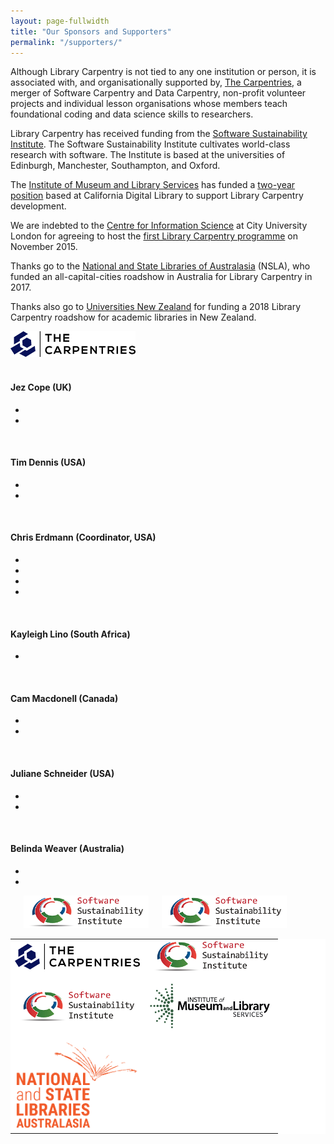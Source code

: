 ```yaml
---
layout: page-fullwidth
title: "Our Sponsors and Supporters"
permalink: "/supporters/"
---
```


Although Library Carpentry is not tied to any one institution or person, it is associated with, and organisationally supported by, <a href="https://carpentries.org/">The Carpentries</a>, a merger of Software Carpentry and Data Carpentry, non-profit volunteer projects and individual lesson organisations whose members teach foundational coding and data science skills to researchers.

Library Carpentry has received funding from the <a href="http://software.ac.uk/">Software Sustainability Institute</a>. The Software Sustainability Institute cultivates world-class research with software. The Institute is based at the universities of Edinburgh, Manchester, Southampton, and Oxford.

The <a href="https://www.imls.gov/">Institute of Museum and Library Services</a> has funded a <a href="https://www.imls.gov/grants/awarded/re-85-17-0121-17">two-year position</a> based at California Digital Library to support Library Carpentry development. 

We are indebted to the <a href="https://www.city.ac.uk/department-library-information-science/centre-for-information-science">Centre for Information Science</a> at City University London for agreeing to host the <a href="https://cradledincaricature.com/2015/12/01/library-carpentry-in-words-and-numbers-all-code-no-woodwork/">first Library Carpentry programme</a> on November 2015.

Thanks go to the <a href="https://www.nsla.org.au/">National and State Libraries of Australasia</a> (NSLA), who funded an all-capital-cities roadshow in Australia for Library Carpentry in 2017.

Thanks also go to <a href="https://www.universitiesnz.ac.nz/">Universities New Zealand</a> for funding a 2018 Library Carpentry roadshow for academic libraries in New Zealand.

<div class="row">
    <div class="medium-4 columns">
        <div class="team-member">
              <a href="https://carpentries.org/">
    <img src="../images/TheCarpentries.png" class="img-responsive img-centered" width="200" alt="">
    </a>
        </div>
    </div>
    <div class="medium-4 columns">
        <div class="team-member"> <img src="https://librarycarpentry.github.io/test/files/team/jezcope.jpg" class="img-responsive img-circle" alt="">
            <h4>Jez Cope (UK)</h4>
            <p class="text-muted">
                <ul class="list-inline social-buttons">
                    <li>
                        <a href="https://twitter.com/jezcope"> <i class="fab fa-twitter"></i> </a>
                        <li>
                            <a href="https://github.com/jezcope"> <i class="fab fa-github"></i> </a>
                </ul>
        </div>
    </div>
    <div class="medium-4 columns">
        <div class="team-member"> <img src="https://librarycarpentry.github.io/test/files/team/timdennis.jpg" class="img-responsive img-circle" alt="">
            <h4>Tim Dennis (USA)</h4>
            <p class="text-muted">
                <ul class="list-inline social-buttons">
                    <li>
                        <a href="https://twitter.com/jt14den"> <i class="fab fa-twitter"></i> </a>
                        <li>
                            <a href="https://github.com/jt14den"> <i class="fab fa-github"></i> </a>
                </ul>
        </div>
    </div>
</div>
<div class="row">
    <div class="medium-4 columns">
        <div class="team-member"> <img src="https://librarycarpentry.github.io/test/files/team/chriserdmann.jpg" class="img-responsive img-circle" alt="">
            <h4>Chris Erdmann (Coordinator, USA)</h4>
            <p class="text-muted">
                <ul class="list-inline social-buttons">
                    <li>
                        <a href="https://twitter.com/libcce"> <i class="fab fa-twitter"></i> </a>
                        <li>
                            <a href="https://github.com/libcce"> <i class="fab fa-github"></i> </a>
                            <li>
                                <a href="https://www.linkedin.com/in/christopher-erdmann-1213a456/"> <i class="fab fa-linkedin"></i> </a>
                                <li>
                                    <a href="mailto:chris@carpentries.org"> <i class="fa fa-envelope"></i> </a>
                </ul>
        </div>
    </div>
    <div class="medium-4 columns">
        <div class="team-member"> <img src="https://librarycarpentry.github.io/test/files/team/kayleighlino.jpg" class="img-responsive img-circle" alt="">
            <h4>Kayleigh Lino (South Africa)</h4>
            <p class="text-muted">
                <ul class="list-inline social-buttons">
                    <li>
                        <a href="https://twitter.com/CuratorKay"> <i class="fab fa-twitter"></i> </a>
                </ul>
        </div>
    </div>
    <div class="medium-4 columns">
        <div class="team-member"> <img src="https://librarycarpentry.github.io/test/files/team/cammacdonell.jpg" class="img-responsive img-circle" alt="">
            <h4>Cam Macdonell (Canada)</h4>
            <p class="text-muted">
                <ul class="list-inline social-buttons">
                    <li>
                        <a href="https://twitter.com/cjmacdonell"> <i class="fab fa-twitter"></i> </a>
                        <li>
                            <a href="https://github.com/cmacdonell"> <i class="fab fa-github"></i> </a>
                </ul>
        </div>
    </div>
</div>
<div class="row">
    <div class="medium-4 columns">
        <div class="team-member"> <img src="https://librarycarpentry.github.io/test/files/team/julianeschneider.jpg" class="img-responsive img-circle" alt="">
            <h4>Juliane Schneider (USA)</h4>
            <p class="text-muted">
                <ul class="list-inline social-buttons">
                    <li>
                        <a href="https://twitter.com/JulianeS"> <i class="fab fa-twitter"></i> </a>
                        <li>
                            <a href="https://github.com/pitviper6"> <i class="fab fa-github"></i> </a>
                </ul>
        </div>
    </div>
    <div class="medium-4 columns">
        <div class="team-member"> <img src="https://librarycarpentry.github.io/test/files/team/belindaweaver.jpg" class="img-responsive img-circle" alt="">
            <h4>Belinda Weaver (Australia)</h4>
            <p class="text-muted">
                <ul class="list-inline social-buttons">
                    <li>
                        <a href="https://twitter.com/cloudaus"> <i class="fab fa-twitter"></i> </a>
                        <li>
                            <a href="https://github.com/weaverbel"> <i class="fab fa-github"></i> </a>
                </ul>
        </div>
    </div>
</div>

<div class="medium-4 columns">
  <div>

  </div>
  <div>
    <a href="http://software.ac.uk/">
    <img src="../images/SSILogo4Citations-small.png" class="img-responsive img-centered" width="200" alt="">
    </a>                                                                                          
  </div>
  <div>
    <a href="http://software.ac.uk/">
    <img src="../images/SSILogo4Citations-small.png" class="img-responsive img-centered" width="200" alt="">
    </a>                                                                                                   
  </div>
</div>

<table border="0" cellpadding="5" bgcolor="#ffffff">
  <tr>
    <td>
    <a href="https://carpentries.org/">
    <img src="../images/TheCarpentries.png" class="img-responsive img-centered" width="200" alt="">
    </a>
    </td>
    <td>
    <a href="http://software.ac.uk/">
    <img src="../images/SSILogo4Citations-small.png" class="img-responsive img-centered" width="200" alt="">
    </a>
    </td>
  </tr>
  <tr>
    <td>
    <a href="http://software.ac.uk/">
    <img src="../images/SSILogo4Citations-small.png" class="img-responsive img-centered" width="200" alt="">
    </a>
    </td>
    <td>
    <a href="https://www.imls.gov/">
    <img src="../images/imls.jpg" class="img-responsive img-centered" width="200" alt="">
    </a>
    </td>
  </tr>
  <tr>
    <td>
    <a href="https://www.nsla.org.au/">
    <img src="../images/nsla.png" class="img-responsive img-centered" width="200" alt="">
    </a>
    </td>
    <td>
    <a href="https://www.universitiesnz.ac.nz/">
    <img src="../images/universities-logo.svg" class="img-responsive img-centered" width="200" alt="">
    </a>
    </td>
  </tr>
</table>
